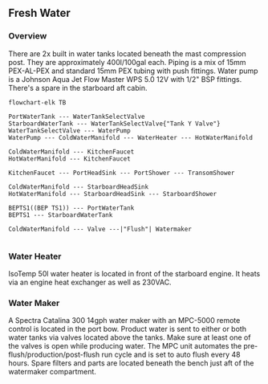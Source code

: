 ## Fresh Water
### Overview

There are 2x built in water tanks located beneath the mast compression post. They are approximately 400l/100gal each. Piping is a mix of 15mm PEX-AL-PEX and standard 15mm PEX tubing with push fittings. Water pump is a Johnson Aqua Jet Flow Master WPS 5.0 12V with 1/2" BSP fittings. There's a spare in the starboard aft cabin.

```mermaid
flowchart-elk TB

PortWaterTank --- WaterTankSelectValve
StarboardWaterTank --- WaterTankSelectValve{"Tank Y Valve"}
WaterTankSelectValve --- WaterPump
WaterPump --- ColdWaterManifold --- WaterHeater --- HotWaterManifold

ColdWaterManifold --- KitchenFaucet
HotWaterManifold --- KitchenFaucet

KitchenFaucet --- PortHeadSink --- PortShower --- TransomShower

ColdWaterManifold --- StarboardHeadSink
HotWaterManifold --- StarboardHeadSink --- StarboardShower

BEPTS1((BEP TS1)) --- PortWaterTank
BEPTS1 --- StarboardWaterTank

ColdWaterManifold --- Valve ---|"Flush"| Watermaker


```

### Water Heater
IsoTemp 50l water heater is located in front of the starboard engine. It heats via an engine heat exchanger as well as 230VAC. 
### Water Maker
A Spectra Catalina 300 14gph water maker with an MPC-5000 remote control is located in the port bow.  Product water is sent to either or both water tanks via valves located above the tanks. Make sure at least one of the valves is open while producing water. The MPC unit automates the pre-flush/production/post-flush run cycle and is set to auto flush every 48 hours. Spare filters and parts are located beneath the bench just aft of the watermaker compartment.